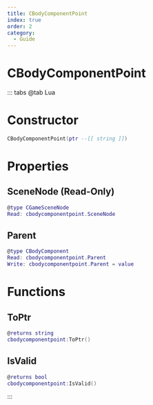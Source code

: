 ```yaml
---
title: CBodyComponentPoint
index: true
order: 2
category:
  - Guide
---
```


# CBodyComponentPoint

::: tabs
@tab Lua
# Constructor
```lua
CBodyComponentPoint(ptr --[[ string ]])
```
# Properties
## SceneNode (Read-Only)
```lua
@type CGameSceneNode
Read: cbodycomponentpoint.SceneNode
```
## Parent 
```lua
@type CBodyComponent
Read: cbodycomponentpoint.Parent
Write: cbodycomponentpoint.Parent = value
```
# Functions
## ToPtr
```lua
@returns string
cbodycomponentpoint:ToPtr()
```
## IsValid
```lua
@returns bool
cbodycomponentpoint:IsValid()
```

:::